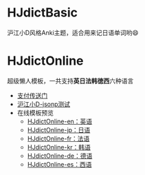 # HJdictBasic

沪江小D风格Anki主题，适合用来记日语单词哟:smile:

# HJdictOnline

超级懒人模板，一共支持**英日法韩徳西**六种语言

- [支付传送门](https://zhuanlan.zhihu.com/p/24902283)
- [沪江小D-jsonp测试](http://ecator.github.io/anki-theme-hjbasic/)
- 在线模板预览
	- [HJdictOnline-en：英语](http://ecator.github.io/anki-theme-hjbasic/en.html)
	- [HJdictOnline-jp：日语](http://ecator.github.io/anki-theme-hjbasic/jp.html)
	- [HJdictOnline-fr：法语](http://ecator.github.io/anki-theme-hjbasic/fr.html)
	- [HJdictOnline-kr：韩语](http://ecator.github.io/anki-theme-hjbasic/kr.html)
	- [HJdictOnline-de：德语](http://ecator.github.io/anki-theme-hjbasic/de.html)
	- [HJdictOnline-es：西语](http://ecator.github.io/anki-theme-hjbasic/es.html)